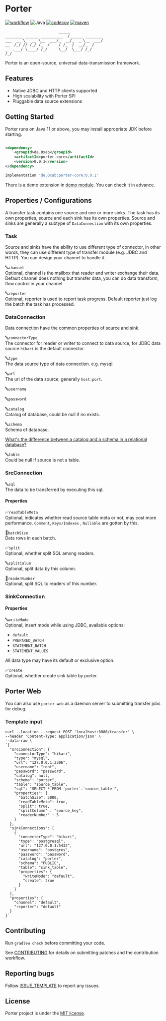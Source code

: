 # Porter

[![workflow](https://github.com/arjenzhou/porter/actions/workflows/build.yml/badge.svg)](https://github.com/arjenzhou/porter/actions)
![Java](https://img.shields.io/badge/Java-%5E11-blue)
[![codecov](https://codecov.io/gh/arjenzhou/porter/branch/master/graph/badge.svg?token=WMRO0TVZMG)](https://codecov.io/gh/arjenzhou/porter)
[![maven](https://img.shields.io/maven-central/v/de.0xab/porter-core)](https://search.maven.org/search?q=a:porter-core)

                            _____
    ________ ______ __________  /______ ________
    ___  __ \_  __ \__  ___/_  __/_  _ \__  ___/
    __  /_/ // /_/ /_  /    / /_  /  __/_  /
    _  .___/ \____/ /_/     \__/  \___/ /_/
    /_/

Porter is an open-source, universal data-transmission framework.

## Features

- Native JDBC and HTTP clients supported
- High scalability with Porter SPI
- Pluggable data source extensions

## Getting Started

Porter runs on Java 11 or above, you may install appropriate JDK before starting.

```xml

<dependency>
    <groupId>de.0xab</groupId>
    <artifactId>porter-core</artifactId>
    <version>0.0.1</version>
</dependency>
```

```groovy
implementation 'de.0xab:porter-core:0.0.1'
```

There is a demo extension in [demo module](./demo/src). You can check it in advance.

## Properties / Configurations

A transfer task contains one source and one or more sinks. The task has its own properties, source and each sink has its
own properties. Source and sinks are generally a subtype of `DataConnection` with its own properties.

### Task

Source and sinks have the ability to use different type of connector, in other words, they can use different type of
transfer module (e.g. JDBC and HTTP). You can design your channel to handle it.

🔤`channel`  
Optional, channel is the mailbox that reader and writer exchange their data. Default channel does nothing but transfer
data, you can do data transform, flow control in your channel.

🔤`reporter`  
Optional, reporter is used to report task progress. Default reporter just log the batch the task has processed.

### DataConnection

Data connection have the common properties of source and sink.

🔤`connectorType`  
The connector for reader or writer to connect to data source, for JDBC data source `hikari` is the default connector.

🔤`type`  
The data source type of data connection. e.g. mysql.

🔤`url`  
The url of the data source, generally `host:port`.

🔤`username`

🔤`password`

🔤`catalog`  
Catalog of database, could be null if no exists.

🔤`schema`  
Schema of database.

[What's the difference between a catalog and a schema in a relational database?](https://stackoverflow.com/questions/7022755/whats-the-difference-between-a-catalog-and-a-schema-in-a-relational-database)

🔤`table`  
Could be null if source is not a table.

### SrcConnection

🔤`sql`  
The data to be transferred by executing this sql.

#### Properties

✅`readTableMeta`  
Optional, indicates whether read source table meta or not, may cost more performance. `Comment`, `Keys/Indexes`
, `Nullable` are gotten by this.

🔢`batchSize`  
Data rows in each batch.

✅`split`  
Optional, whether split SQL among readers.

🔤`splitColum`  
Optional, split data by this column.

🔢`readerNumber`  
Optional, split SQL to readers of this number.

### SinkConnection

#### Properties

🔤`writeMode`  
Optional, insert mode while using JDBC, available options:

- `default`
- `PREPARED_BATCH`
- `STATEMENT_BATCH`
- `STATEMENT_VALUES`

All data type may have its default or exclusive option.

✅`create`  
Optional, whether create sink table by porter.

## Porter Web

You can also use `porter web` as a daemon server to submitting transfer jobs for debug.

### Template input

```shell
curl --location --request POST 'localhost:8080/transfer' \
--header 'Content-Type: application/json' \
--data-raw \
`{
  "srcConnection": {
    "connectorType": "hikari",
    "type": "mysql",
    "url": "127.0.0.1:3306",
    "username": "root",
    "password": "password",
    "catalog": null,
    "schema": "porter",
    "table": "source_table",
    "sql": "SELECT * FROM `porter`.`source_table`",
    "properties": {
      "batchSize": 5000,
      "readTableMeta": true,
      "split": true,
      "splitColumn" : "source_key",
      "readerNumber" : 5
    }
  },
  "sinkConnections": [
    {
      "connectorType": "hikari",
      "type": "postgresql",
      "url": "127.0.0.1:5432",
      "username": "postgres",
      "password": "password",
      "catalog": "porter",
      "schema": "PUBLIC",
      "table": "sink_table",
      "properties": {
        "writeMode": "default",
        "create": true
      }
    }
  ],
  "properties": {
    "channel": "default",
    "reporter": "default"
  }
}`
```

## Contributing

Run `gradlew check` before committing your code.

See [CONTRIBUTING](CONTRIBUTING.md) for details on submitting patches and the contribution workflow.

## Reporting bugs

Follow [ISSUE_TEMPLATE](.github/ISSUE_TEMPLATE/BUG_REPORT.md) to report any issues.

## License

Porter project is under the [MIT license](LICENSE).
